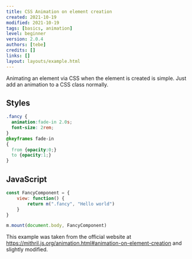 ```yaml
---
title: CSS Animation on element creation
created: 2021-10-19
modified: 2021-10-19
tags: [basics, animation]
level: beginner
version: 2.0.4
authors: [tebe]
credits: []
links: []
layout: layouts/example.html
---
```


Animating an element via CSS when the element is created is simple.
Just add an animation to a CSS class normally.

## Styles

~~~css
.fancy {
  animation:fade-in 2.0s;
  font-size: 2rem;
}
@keyframes fade-in
{
  from {opacity:0;}
  to {opacity:1;}
}
~~~

## JavaScript

~~~js
const FancyComponent = {
    view: function() {
        return m(".fancy", "Hello world")
    }
}

m.mount(document.body, FancyComponent)
~~~

This example was taken from the official website at <https://mithril.js.org/animation.html#animation-on-element-creation> and slightly modified.
